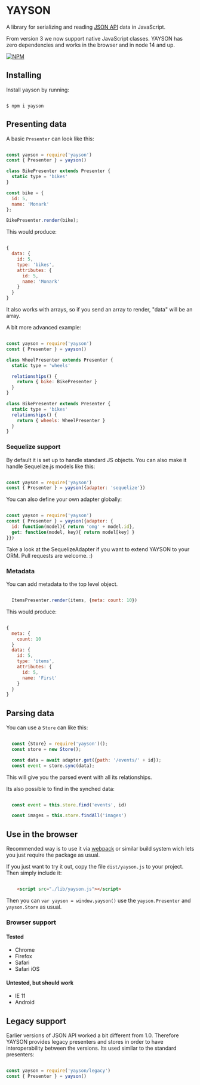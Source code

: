 # YAYSON

A library for serializing and reading [JSON API](http://jsonapi.org) data in JavaScript.

From version 3 we now support native JavaScript classes. YAYSON has zero dependencies and works in the browser and in node 14 and up.

[![NPM](https://nodei.co/npm/yayson.png?downloads=true)](https://nodei.co/npm/yayson/)


## Installing

Install yayson by running:

```

$ npm i yayson

```

## Presenting data

A basic `Presenter` can look like this:

```javascript

const yayson = require('yayson')
const { Presenter } = yayson()

class BikePresenter extends Presenter {
  static type = 'bikes'
}

const bike = {
  id: 5,
  name: 'Monark'
};

BikePresenter.render(bike);

```


This would produce:

```javascript

{
  data: {
    id: 5,
    type: 'bikes',
    attributes: {
      id: 5,
      name: 'Monark'
    }
  }
}

```

It also works with arrays, so if you send an array to render, "data" will
be an array.

A bit more advanced example:


```javascript

const yayson = require('yayson')
const { Presenter } = yayson()

class WheelPresenter extends Presenter {
  static type = 'wheels'

  relationships() {
    return { bike: BikePresenter }
  }
}

class BikePresenter extends Presenter {
  static type = 'bikes'
  relationships() {
    return { wheels: WheelPresenter }
  }
}


```

### Sequelize support

By default it is set up to handle standard JS objects. You can also make
it handle Sequelize.js models like this:

```javascript

const yayson = require('yayson')
const { Presenter } = yayson({adapter: 'sequelize'})

```

You can also define your own adapter globally:

```javascript

const yayson = require('yayson')
const { Presenter } = yayson({adapter: {
  id: function(model){ return 'omg' + model.id},
  get: function(model, key){ return model[key] }
}})

```


Take a look at the SequelizeAdapter if you want to extend YAYSON to your ORM. Pull requests are welcome. :)

### Metadata

You can add metadata to the top level object.

``` javascript

  ItemsPresenter.render(items, {meta: count: 10})

```

This would produce:

```javascript

{
  meta: {
    count: 10
  }
  data: {
    id: 5,
    type: 'items',
    attributes: {
      id: 5,
      name: 'First'
    }
  }
}

```

## Parsing data

You can use a `Store` can like this:

```javascript

  const {Store} = require('yayson')();
  const store = new Store();

  const data = await adapter.get({path: '/events/' + id});
  const event = store.sync(data);

```

This will give you the parsed event with all its relationships.

Its also possible to find in the synched data:


```javascript

  const event = this.store.find('events', id)

  const images = this.store.findAll('images')

```


## Use in the browser

Recommended way is to use it via [webpack](https://github.com/webpack/webpack) or similar build system wich lets you just require the package as usual.

If you just want to try it out, copy the file `dist/yayson.js` to your project. Then simply include it:
```html

    <script src="./lib/yayson.js"></script>
```
Then you can `var yayson = window.yayson()` use the `yayson.Presenter` and `yayson.Store` as usual.

### Browser support

#### Tested
- Chrome
- Firefox
- Safari
- Safari iOS

#### Untested, but should work
- IE 11
- Android


## Legacy support

Earlier versions of JSON API worked a bit different from 1.0. Therefore YAYSON provides legacy presenters and stores in order to have interoperability between the versions. Its used similar to the standard presenters:

```javascript

const yayson = require('yayson/legacy')
const { Presenter } = yayson()

```



